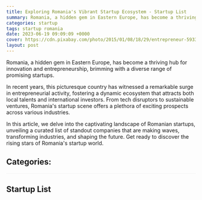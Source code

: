 ```yaml
---
title: Exploring Romania's Vibrant Startup Ecosystem - Startup List
summary: Romania, a hidden gem in Eastern Europe, has become a thriving hub for innovation and entrepreneurship.
categories: startup
tags: startup romania
date: 2023-06-19 09:09:09 +0000
cover: https://cdn.pixabay.com/photo/2015/01/08/18/29/entrepreneur-593361_960_720.jpg
layout: post
---
```


Romania, a hidden gem in Eastern Europe, has become a thriving hub for innovation and entrepreneurship, brimming with a diverse range of promising startups.

In recent years, this picturesque country has witnessed a remarkable surge in entrepreneurial activity, fostering a dynamic ecosystem that attracts both local talents and international investors. From tech disruptors to sustainable ventures, Romania's startup scene offers a plethora of exciting prospects across various industries.

In this article, we delve into the captivating landscape of Romanian startups, unveiling a curated list of standout companies that are making waves, transforming industries, and shaping the future. Get ready to discover the rising stars of Romania's startup world.

<h2>Categories:</h2>
<div id="categories" style="position: -webkit-sticky; position: sticky; top: 0; background-color: white; border-bottom: 1px solid #f2f2f2;"></div>

<h2>Startup List</h2>
<div id="startup-list"></div>

<script>
  const startupList = 
{

    "Advertisment" : [
        {
            "name": "Bumper CLub",
            "url": "https://bumper.club/",
            "description": "Earn money by adding stickers on your car.",
            "category": "Ads"
        }
    ],
    "AgriTech": [
        {
            "name": "Agricloud",
            "url": "https://agricloud.ro",
            "description": "AgriCloud monitors crops, vineyards, orchards and animal farms using IoT technology.",
            "category": "Agro"
        },
        {
            "name": "Apiarybook",
            "url": "https://apiarybook.com",
            "description": "Our solutions have been developed to address the challenges of modern beekeeping and support communication across the board between beekeepers, beekeeping associations, farmers, universities, researchers and local authorities.",
            "category": "Agro"
        },
        {
            "name": "CBNagro.tech",
            "url": "https://cbnagro.tech",
            "description": "CBNagro.tech is a IoT product that mixes hardware with software in order to help silo and warehouses owners get more profitable, avoiding silage and quality loss of their products",
            "category": "Agro"
        },
        {
            "name": "Ogor.ro",
            "url": "https://ogor.ro",
            "description": "OGOR is a monitoring tool that helps farmers control the status of their crop and understand the consequences of their agricultural practices, based on historical and up-to-date vegetation maps, processed from Copernicus satellite data.",
            "category": "Agro"
        },
        {
            "name": "Bonapp.eco",
            "url": "https://bonapp.eco",
            "description": "bonapp.eco helps businesses reduce food waste, by connecting users with local retailers, including grocery stores, restaurants, shops, gas stations, bakeries, coffee shops, hotels, etc. Through the app, users can purchase products approaching their expiration date, at a 40% to 80% discount.",
            "category": "Agro"
        },
        {
            "name": "Dahnapp",
            "url": "https://dahnapp.com",
            "description": "Dahna is a diet application that helps you keep your heart healthy every day and reduces the risk of cardiovascular disease created with the expertise of cardiologists and advised by a nutritionist",
            "category": "Agro"
        },
        {
            "name": "Fimon",
            "url": "https://fimon.ro",
            "description": "Fimon is a precision farming startup, which helps farmers with disease, pest and weather alerts on their mobile phones for an increased crop health",
            "category": "Agro"
        }
    ],
    "Audio": [
        {
            "name": "Cleanvoice",
            "url": "https://cleanvoice.ai",
            "description": "Cleanvoice is an artificial intelligence which removes filler sounds, stuttering and mouth sounds from your podcast or audio recording",
            "category": "Audio, AI"
        }
    ],
    "Auto": [
        {
            "name": "Drivegrade",
            "url": "https://drivegrade.eu",
            "description": "Evaluate the drivers behaviour.",
            "category": "Auto"
        },
        {
            "name": "Oxid OS",
            "url": "https://oxidos.io/",
            "description": "Welcome to OxidOS Automotive. Rust-based secure ecosystem for safety critical automotive ECUs.",
            "category": "Automotive"
        },
        {
            "name": "Autopia",
            "url": "https://autopia.ro/?lang=ro",
            "description": "Car repairs made easy and transparent. Easy online booking system, upfront pricing, we pick up your car so you don't have to lose time.",
            "category": "Auto, Logistics, Management"
        }
    ],
    "Booking": [
        {
            "name": "Liteapp",
            "url": "https://liteapp.co",
            "description": "Booking services",
            "category": "Booking"
        },
        {
            "name": "Docbook",
            "url": "https://www.docbook.ro",
            "description": "Aims to offer a modern solution to make appointments to the desired doctor",
            "category": "Booking"
        },
        {
            "name": "ProZi",
            "url": "https://prozi.ro",
            "description": "An online scheduling application for beauty saloons and dentists",
            "category": "Booking"
        },
    ],
    "Business": [
        {
            "name": "iflows",
            "url": "https://iflows.com",
            "description": "Discover the platform that will help your business on all levels: organization, production, sales, marketing and finance. Organize your employees better and forget about financial losses caused by lost time or random processes.",
            "category": "Business"
        },
        {
            "name": "Fieldos",
            "url": "https://www.fieldos.co/",
            "description": "FieldOS is an intuitive, one stop shop Asset Operations Management solution that embeds all the flows your Maintenance & Reliability teams need: job management, real time communication and many more.",
            "category": "Business"
        },
        {
            "name": "Profluo",
            "url": "https://profluo.com",
            "description": "Read and post invoices in great detail, using Artificial Intelligence.",
            "category": "Business, Documents"
        },
        {
            "name": "Veridion",
            "url": "https://veridion.com",
            "description": "Find any company by any criteria: products, materials, certifications and more.",
            "category": "Business, AI"
        }
    ],
    "CRM": [
        {
            "name": "Tiny ERP",
            "url": "https://tinyerp.app",
            "description": "Intuitive and elegant CRM interface for small and medium businesses.",
            "category": "CRM"
        },
        {
            "name": "REBS",
            "url": "https://www.crmrebs.ro",
            "description": "CRM REBS is a software crafted for real estate agencies.",
            "category": "CRM"
        }
    ],
    "Docs": [
        {
            "name": "Typeless",
            "url": "https://www.typeless.ai/",
            "description": "Our solutions help you reduce manual work drastically. We develop digital solutions which integrate perfect with your business.",
            "category": "Docs, Digitization, AI"
        },
        {
            "name": "Gestiofunerar",
            "url": "",
            "description": "Aplicatie de gestiune pentru companiile care presteaza servicii funerare.",
            "category": "CRM, Digitization, Management"
        }
    ],
    "Ecommerce": [
        {
            "name": "Aqurate",
            "url": "https://aqurate.ai",
            "description": "AI-driven personalization tools to boost your eCommerce shop. Connect your shop with Aqurate and get the most out of each website visitor. Boost your conversions, AOV, and customer retention through personalized product recommendations and behavioral segmentation.",
            "category": "Ecommerce, AI"
        },
        {
            "name": "Blugento",
            "url": "https://blugento.ro",
            "description": "Build your online store with Blugento, simple and fast.",
            "category": "Ecommerce"
        },
        {
            "name": "Easy Sales",
            "url": "https://easy-sales.com",
            "description": "Stay ahead of competition with our automated selling solution",
            "category": "Ecommerce"
        },
        {
            "name": "Flaminjoy",
            "url": "https://flaminjoy.com",
            "description": "Shorten the path from SKU discovery to buy UGC platform that provides proven growth in CTR & sales",
            "category": "Ecommerce"
        }
    ],
    "E-health": [
        {
            "name": "Synaptiq",
            "url": "https://synaptiq.io/",
            "description": "Our revolutionary software is a tool that separates cancerous tumours and organs at risk with the help of Artificial Intelligence.",
            "category": "E-health, AI"
        },
        {
            "name": "AIDE Health",
            "url": "https://www.aide.health/",
            "description": "Aide is a digital health platform that helps patients and their clinicians better understand and manage chronic disease.",
            "category": "E-health, AI"
        },
        {
            "name": "Rayscape",
            "url": "https://rayscape.ai/",
            "description": "We augment radiologists analyzing X-rays and CTs by tapping into 15,000,000 medical images of experience.",
            "category": "E-health, AI"
        },
         {
            "name": "miioSMILE",
            "url": "https://miiosmile.com",
            "description": "help you get the productivity you need, by easing the process of case documentation and the interaction between yourself and the specialists you work with.",
            "category": "E-health, Management"
        },
    ],
    "E-learning": [
        {
            "name": "Tootor",
            "url": "https://tootor.ro",
            "description": "The first platform in Romania where you can do meditations and courses online, quickly, simply and efficiently.",
            "category": "E-learning"
        },
        {
            "name": "Adservio",
            "url": "https://www.adservio.ro/ro",
            "description": "Adservio is an online education management platform for public & private schools and kindergartens.",
            "category": "E-learning"
        },
        {
            "name": "Niftylearning",
            "url": "https://niftylearning.io",
            "description": "At Nifty, we believe tedious L&D admin work should be a thing of the past. That’s why we’re setting a new LMS standard – Nifty is user-friendly, intuitive, and it works for you, not against you. ",
            "category": "E-learning"
        }
    ],
    "Finance": [
        {
            "name": "Thinkout",
            "url": "https://thinkout.io",
            "description": "ThinkOut is the solution that helps entrepreneurs analyze and forecast receipts and payments based on bank history.",
            "category": "Finance, Payments"
        },
    ],
    "Fitness": [
        {
            "name": "Xtrainer",
            "url": "https://xtrainer.fit",
            "description": "Individuals can easily browse through profiles, compare services, and make informed decisions.",
            "category": "Health, Fitness"
        }
    ],
    "Green": [
        {
            "name": "Ecotree",
            "url": "https://ecotree.ro",
            "description": "Prima platformă digitală de management al deșeurilor din România",
            "category": "Green"
        }
    ],
    "Kids": [
        {
            "name": "Kids Finance Solutions",
            "url": "https://kidsfinancesolutions.com",
            "description": "The fully interactive app that teaches your kids finance.",
            "category": "Kids, Finance"
        }
    ],
    "Logistics": [
        {
            "name": "Yload",
            "url": "https://global.yload.eu/",
            "description": "All your work in one place: logistics, carriers, shippers, suppliers and customers",
            "category": "Logistics, AI"
        },
        {
            "name": "Pacofer",
            "url": "https://pacofer.ro/",
            "description": "Send a package or you can take one to your destination.",
            "category": "Logistics"
        },
        {
            "name": "Cargobuddy",
            "url": "https://cargobuddy.ro/",
            "description": "Optimize your cost, save time and send a cargo anywhere and anytime. Our mission is to get every cargo to its destination.",
            "category": "Logistics"
        },
        {
            "name": "Cargo Planning",
            "url": "https://cargoplanning.com/",
            "description": "CargoPlanning - A platform dedicated to production companies for transport process management",
            "category": "Logistics, Management"
        },
    ],
    "Pets": [
    
        {
            "name": "Caretopets",
            "url": "https://www.caretopets.com/ro",
            "description": "Romanian's No 1 pet sitting platform",
            "category": "Pets, Life"
        },
    ],
    "Security": [
        {
            "name": "Sypher",
            "url": "https://sypher.eu",
            "description": "Information Security & Privacy Management Integrated Software",
            "category": "Security, Privacy"
        }
    ],
    "Services": [
        {
            "name": "Fieldvibe",
            "url": "https://www.fieldvibe.com/",
            "description": "Streamline your work with a simple job scheduling app. Forget your paper agenda or Calendar app and start scheduling your jobs better. HVAC, Plumbing, Electrical, Handyman, Lawn care, Cleaning and more.",
            "category": "Services, Booking"
        },
        {
            "name": "ialoc",
            "url": "https://www.ialoc.ro",
            "description": "ialoc.ro is the right way to book a table at restaurant",
            "category": "Services, Booking"
        },
        {
            "name": "BiliPay",
            "url": "https://bilipay.co/en/homepage/",
            "description": "Accelerate your business with the fastest payment solution. Save time, turn tables quicker and offer an amazing payment experience to your guests.",
            "category": "Restaurants, Services, Booking"
        }
    ],
    "Social-Media": [
        {
            "name": "Planable",
            "url": "https://planable.io",
            "description": "Planable is a tool that speeds up the way social media campaigns are managed and makes planning, visualizing and approving social media posts easy and fun.",
            "category": "Social Media, Planning, Management"
        }
    ],
    "Sport": [
        {
            "name": "Expertsport",
            "url": "https://expertsport.club",
            "description": "Sports club management platform",
            "category": "Sport"
        },
        {
            "name": "Jogga App",
            "url": "https://jogga.app",
            "description": "Our goal is to bring players together to create unique experiences and new friends",
            "category": "Sport"
        },
         {
            "name": "RezervaTeren",
            "url": "https://rezervateren.ro",
            "description": "Website for online booking for sports in Romania",
            "category": "Sport"
        }
    ],
    "Tech": [
        {
            "name": "Blume",
            "url": "https://blume.ro",
            "description": "We reduce accidents at pedestrian crossings",
            "category": "Tech"
        },
        {
            "name": "Bit Poke",
            "url": "https://bitpoke.io",
            "description": "We are making cloud-native technology accessible in the WordPress world. Everyone should have access to modern WebOps infrastructure.",
            "category": "Tech"
        },
    ],
    "Transport": [
        {
            "name": "Manager Flota",
            "url": "https://managerflota.ro",
            "description": "Simplify your alternative transport fleet management. Manage weekly payments, drivers, cars and reports simply and quickly.",
            "category": "Transport, Ridesharing"
        }
    ],
    "Travel": [
        {
            "name": "Questo app",
            "url": "https://questoapp.com",
            "description": "Questo is a platform for real-world city exploration games written and designed by professional content creators, companies and amateur storytellers around the world.",
            "category": "Travel"
        },
        {
            "name": "Travlocals",
            "url": "https://travlocals.com/",
            "description": "Choose the most spectacular accommodations in Romania",
            "category": "Travel"
        }
    ],
    "Video": [
        {
            "name": "Hyperhuman",
            "url": "https://hyperhuman.cc",
            "description": "Automate the video production process with AI and deliver personalized, engaging content.",
            "category": "Video, AI"
        }
    ],
}

  // loop over startupList object and add them to the div element with startup-list id
  Object.keys(startupList).forEach((key) => {
    document.getElementById("categories").innerHTML += `
            <div class="category" style="display: inline-block;">
                <a href="#${key}">${key}</a> |
            </div>
        `;

    document.getElementById("startup-list").innerHTML += `
            <div id="${key}">
                <h3>${key}</h3>
                <ul>
                    ${startupList[key]
                      .map(
                        (startup) => `
                            <li>
                              <p><a href="${startup.url}" target="_blank">${startup.name}</a> | Category: ${startup.category}</p>
                              <p>${startup.description}</p>
                            </li>
                        `
                      )
                      .join("")}
                </ul>
            </div>
        `;
  });
</script>
